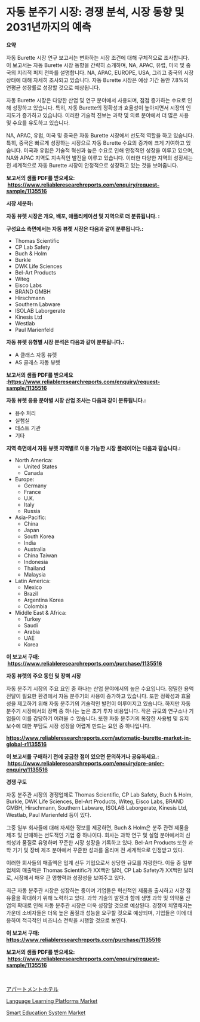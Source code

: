 <p><h1>자동 분주기 시장: 경쟁 분석, 시장 동향 및 2031년까지의 예측</h1></p><p><strong>요약</strong></p>
<p><p>자동 Burette 시장 연구 보고서는 변화하는 시장 조건에 대해 구체적으로 조사합니다. 이 보고서는 자동 Burette 시장 동향을 간략히 소개하며, NA, APAC, 유럽, 미국 및 중국의 지리적 퍼지 전파를 설명합니다. NA, APAC, EUROPE, USA, 그리고 중국의 시장 상태에 대해 자세히 조사되고 있습니다. 자동 Burette 시장은 예상 기간 동안 7.8%의 연평균 성장률로 성장할 것으로 예상됩니다.</p><p>자동 Burette 시장은 다양한 산업 및 연구 분야에서 사용되며, 점점 증가하는 수요로 인해 성장하고 있습니다. 특히, 자동 Burette의 정확성과 효율성이 높아지면서 시장의 인지도가 증가하고 있습니다. 이러한 기술적 진보는 과학 및 의료 분야에서 더 많은 사용 및 수요를 유도하고 있습니다.</p><p>NA, APAC, 유럽, 미국 및 중국은 자동 Burette 시장에서 선도적 역할을 하고 있습니다. 특히, 중국은 빠르게 성장하는 시장으로 자동 Burette 수요의 증가에 크게 기여하고 있습니다. 미국과 유럽은 기술적 혁신과 높은 수요로 인해 안정적인 성장을 이루고 있으며, NA와 APAC 지역도 지속적인 발전을 이루고 있습니다. 이러한 다양한 지역의 성장세는 전 세계적으로 자동 Burette 시장이 안정적으로 성장하고 있는 것을 보여줍니다.</p></p>
<p><strong>보고서의 샘플 PDF를 받으세요: &nbsp;<a href="https://www.reliableresearchreports.com/enquiry/request-sample/1135516">https://www.reliableresearchreports.com/enquiry/request-sample/1135516</a></strong></p>
<p><strong>시장 세분화:</strong></p>
<p><strong> 자동 뷰렛 시장은 개요, 배포, 애플리케이션 및 지역으로 더 분류됩니다. :</strong></p>
<p><strong>구성요소 측면에서는 자동 뷰렛 시장은 다음과 같이 분류됩니다.:</strong></p>
<p><ul><li>Thomas Scientific</li><li>CP Lab Safety</li><li>Buch & Holm</li><li>Burkle</li><li>DWK Life Sciences</li><li>Bel-Art Products</li><li>Witeg</li><li>Eisco Labs</li><li>BRAND GMBH</li><li>Hirschmann</li><li>Southern Labware</li><li>ISOLAB Laborgerate</li><li>Kinesis Ltd</li><li>Westlab</li><li>Paul Marienfeld</li></ul></p>
<p><strong> 자동 뷰렛 유형별 시장 분석은 다음과 같이 분류됩니다.:</strong></p>
<p><ul><li>A 클래스 자동 뷰렛</li><li>AS 클래스 자동 뷰렛</li></ul></p>
<p><strong>보고서의 샘플 PDF를 받으세요 :<a href="https://www.reliableresearchreports.com/enquiry/request-sample/1135516">https://www.reliableresearchreports.com/enquiry/request-sample/1135516</a></strong></p>
<p><strong> 자동 뷰렛 응용 분야별 시장 산업 조사는 다음과 같이 분류됩니다.:</strong></p>
<p><ul><li>용수 처리</li><li>실험실</li><li>테스트 기관</li><li>기타</li></ul></p>
<p><strong>지역 측면에서 자동 뷰렛 지역별로 이용 가능한 시장 플레이어는 다음과 같습니다.:</strong></p>
<p><ul>
    <li>
        North America:
        <ul>
            <li>United States</li>
            <li>Canada</li>
        </ul>
    </li>
    <li>
        Europe:
        <ul>
            <li>Germany</li>
            <li>France</li>
            <li>U.K.</li>
            <li>Italy</li>
            <li>Russia</li>
        </ul>
    </li>
    <li>
        Asia-Pacific:
        <ul>
            <li>China</li>
            <li>Japan</li>
            <li>South Korea</li>
            <li>India</li>
            <li>Australia</li>
            <li>China Taiwan</li>
            <li>Indonesia</li>
            <li>Thailand</li>
            <li>Malaysia</li>
        </ul>
    </li>
    <li>
        Latin America:
        <ul>
            <li>Mexico</li>
            <li>Brazil</li>
            <li>Argentina Korea</li>
            <li>Colombia</li>
        </ul>
    </li>
    <li>
        Middle East & Africa:
        <ul>
            <li>Turkey</li>
            <li>Saudi</li>
            <li>Arabia</li>
            <li>UAE</li>
            <li>Korea</li>
        </ul>
    </li>
    </ul></p>
<p><strong>이 보고서 구매: &nbsp;<a href="https://www.reliableresearchreports.com/purchase/1135516">https://www.reliableresearchreports.com/purchase/1135516</a></strong></p>
<p><strong>자동 뷰렛의 주요 동인 및 장벽 시장</strong></p>
<p><p>자동 분주기 시장의 주요 요인 중 하나는 산업 분야에서의 높은 수요입니다. 정밀한 용액 전달이 필요한 환경에서 자동 분주기의 사용이 증가하고 있습니다. 또한 정확성과 효율성을 제고하기 위해 자동 분주기의 기술적인 발전이 이루어지고 있습니다. 하지만 자동 분주기 시장에서의 장벽 중 하나는 높은 초기 투자 비용입니다. 작은 규모의 연구소나 기업들이 이를 감당하기 어려울 수 있습니다. 또한 자동 분주기의 복잡한 사용법 및 유지 보수에 대한 부담도 시장 성장을 어렵게 만드는 요인 중 하나입니다.</p></p>
<p><strong><a href="https://www.reliableresearchreports.com/automatic-burette-market-in-global-r1135516">https://www.reliableresearchreports.com/automatic-burette-market-in-global-r1135516</a></strong></p>
<p><strong>이 보고서를 구매하기 전에 궁금한 점이 있으면 문의하거나 공유하세요.: &nbsp;<a href="https://www.reliableresearchreports.com/enquiry/pre-order-enquiry/1135516">https://www.reliableresearchreports.com/enquiry/pre-order-enquiry/1135516</a></strong></p>
<p><strong>경쟁 구도</strong></p>
<p><p>자동 분주관 시장의 경쟁업체로 Thomas Scientific, CP Lab Safety, Buch & Holm, Burkle, DWK Life Sciences, Bel-Art Products, Witeg, Eisco Labs, BRAND GMBH, Hirschmann, Southern Labware, ISOLAB Laborgerate, Kinesis Ltd, Westlab, Paul Marienfeld 등이 있다.</p><p>그중 일부 회사들에 대해 자세한 정보를 제공하면, Buch & Holm은 분주 관련 제품을 제조 및 판매하는 선도적인 기업 중 하나이다. 회사는 과학 연구 및 실험 분야에서의 신뢰성과 품질로 유명하며 꾸준한 시장 성장을 기록하고 있다. Bel-Art Products 또한 과학 기기 및 장비 제조 분야에서 꾸준한 성과를 올리며 전 세계적으로 인정받고 있다.</p><p>이러한 회사들의 매출액은 업계 선두 기업으로서 상당한 규모를 자랑한다. 이들 중 일부 업체의 매출액은 Thomas Scientific가 XX백만 달러, CP Lab Safety가 XX백만 달러로, 시장에서 매우 큰 영향력과 성장성을 보여주고 있다.</p><p>최근 자동 분주관 시장은 성장하는 중이며 기업들은 혁신적인 제품을 출시하고 시장 점유율을 확대하기 위해 노력하고 있다. 과학 기술의 발전과 함께 생명 과학 및 의약품 산업의 확대로 인해 자동 분주관 시장은 더욱 성장할 것으로 예상된다. 경쟁이 치열해지는 가운데 소비자들은 더욱 높은 품질과 성능을 요구할 것으로 예상되며, 기업들은 이에 대응하여 적극적인 비즈니스 전략을 시행할 것으로 보인다.</p></p>
<p><strong>이 보고서 구매: &nbsp; <a href="https://www.reliableresearchreports.com/purchase/1135516">https://www.reliableresearchreports.com/purchase/1135516</a></strong></p>
<p><strong>보고서의 샘플 PDF를 받으세요: &nbsp;<a href="https://www.reliableresearchreports.com/enquiry/request-sample/1135516">https://www.reliableresearchreports.com/enquiry/request-sample/1135516</a></strong><strong></strong></p>
<p>&nbsp;</p>
<p><p><a href="https://medium.com/@larrycruz525/%E3%82%A2%E3%83%91%E3%83%BC%E3%83%88%E3%83%A1%E3%83%B3%E3%83%88%E3%83%9B%E3%83%86%E3%83%AB%E5%B8%82%E5%A0%B4%E3%81%AE%E5%88%86%E6%9E%90%E3%81%A82024%E5%B9%B4%E3%81%8B%E3%82%892031%E5%B9%B4%E3%81%BE%E3%81%A7%E3%81%AE%E4%BA%88%E6%B8%AC%E3%82%B5%E3%82%A4%E3%82%BA-0d747ffaa712">アパートメントホテル</a></p><p><a href="https://www.linkedin.com/pulse/language-learning-platforms-market-size-reveals-best-marketing-ggx0c?trackingId=Zo1qB9S2x5PhsMCGjd6ZyQ%3D%3D">Language Learning Platforms Market</a></p><p><a href="https://www.linkedin.com/pulse/smart-education-system-market-insights-cagr-trends-growth-ppzqc?trackingId=RCsr8UXae7H9BJbfH31XZA%3D%3D">Smart Education System Market</a></p></p>